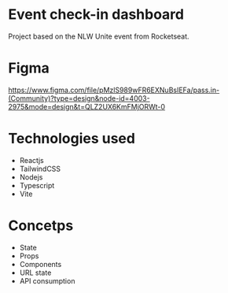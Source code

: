# Event check-in dashboard
Project based on the NLW Unite event from Rocketseat.
# Figma
https://www.figma.com/file/pMzlS989wFR6EXNuBsIEFa/pass.in-(Community)?type=design&node-id=4003-2975&mode=design&t=QLZ2UX6KmFMjORWt-0
# Technologies used
- Reactjs
- TailwindCSS
- Nodejs
- Typescript
- Vite
# Concetps
- State
- Props
- Components
- URL state
- API consumption
